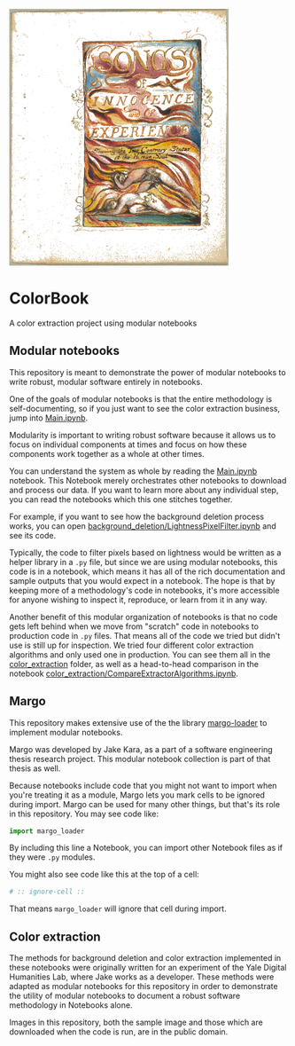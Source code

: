 ![Image](./out/sample/no_background/no_background-sample.jpg.png)

# ColorBook  

A color extraction project using modular notebooks  

## Modular notebooks

This repository is meant to demonstrate the power of modular notebooks to write robust, modular software entirely in notebooks.  

One of the goals of modular notebooks is that the entire methodology is self-documenting, so if you just want to see the color extraction business, jump into [Main.ipynb](./Main.ipynb).

Modularity is important to writing robust software because it allows us to focus on individual components at times and focus on how these components work together as a whole at other times.  

You can understand the system as whole by reading the [Main.ipynb](./Main.ipynb) notebook. This Notebook merely orchestrates other notebooks to download and process our data. If you want to learn more about any individual step, you can read the notebooks which this one stitches together.

For example, if you want to see how the background deletion process works, you can open [background_deletion/LightnessPixelFilter.ipynb](background_deletion/LightnessPixelFilter.ipynb) and see its code.  

Typically, the code to filter pixels based on lightness would be written as a helper library in a `.py` file, but since we are using modular notebooks, this code is in a notebook, which means it has all of the rich documentation and sample outputs that you would expect in a notebook. The hope is that by keeping more of a methodology's code in notebooks, it's more accessible for anyone wishing to inspect it, reproduce, or learn from it in any way.

Another benefit of this modular organization of notebooks is that no code gets left behind when we move from "scratch" code in notebooks to production code in `.py` files. That means all of the code we tried but didn't use is still up for inspection. We tried four different color extraction algorithms and only used one in production. You can see them all in the [color_extraction](./color_extraction) folder, as well as a head-to-head comparison in the notebook [color_extraction/CompareExtractorAlgorithms.ipynb](color_extraction/CompareExtractorAlgorithms.ipynb).

## Margo

This repository makes extensive use of the the library [margo-loader](https://github.com/margo-notebooks/margo-loader-py) to implement modular notebooks.  

Margo was developed by Jake Kara, as a part of a software engineering thesis research project. This modular notebook collection is part of that thesis as well.  

Because notebooks include code that you might not want to import when you're treating it as a module, Margo lets you mark cells to be ignored during import. Margo can be used for many other things, but that's its role in this repository. You may see code like:

```python
import margo_loader
```

By including this line a Notebook, you can import other Notebook files as if they were `.py` modules.

You might also see code like this at the top of a cell:

```python
# :: ignore-cell ::
```

That means `margo_loader` will ignore that cell during import.

## Color extraction  

The methods for background deletion and color extraction implemented in these notebooks were originally written for an experiment of the Yale Digital Humanities Lab, where Jake works as a developer. These methods were adapted as modular notebooks for this repository in order to demonstrate the utility of modular notebooks to document a robust software methodology in Notebooks alone.  

Images in this repository, both the sample image and those which are downloaded when the code is run, are in the public domain.  